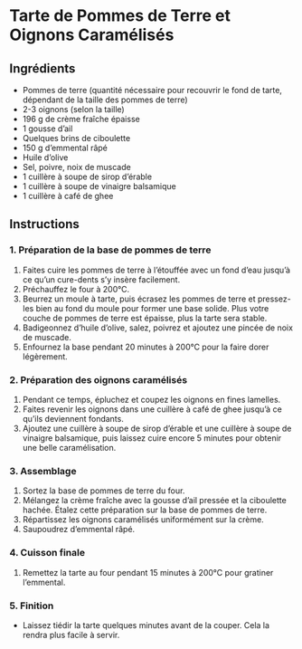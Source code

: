 # Tarte de Pommes de Terre et Oignons Caramélisés

## Ingrédients

- Pommes de terre (quantité nécessaire pour recouvrir le fond de tarte, dépendant de la taille des pommes de terre)
- 2-3 oignons (selon la taille)
- 196 g de crème fraîche épaisse
- 1 gousse d’ail
- Quelques brins de ciboulette
- 150 g d’emmental râpé
- Huile d’olive
- Sel, poivre, noix de muscade
- 1 cuillère à soupe de sirop d’érable
- 1 cuillère à soupe de vinaigre balsamique
- 1 cuillère à café de ghee

## Instructions

### 1. Préparation de la base de pommes de terre

1. Faites cuire les pommes de terre à l’étouffée avec un fond d’eau jusqu’à ce qu’un cure-dents s’y insère facilement.
2. Préchauffez le four à 200°C.
3. Beurrez un moule à tarte, puis écrasez les pommes de terre et pressez-les bien au fond du moule pour former une base solide. Plus votre couche de pommes de terre est épaisse, plus la tarte sera stable.
4. Badigeonnez d’huile d’olive, salez, poivrez et ajoutez une pincée de noix de muscade.
5. Enfournez la base pendant 20 minutes à 200°C pour la faire dorer légèrement.

### 2. Préparation des oignons caramélisés

1. Pendant ce temps, épluchez et coupez les oignons en fines lamelles.
2. Faites revenir les oignons dans une cuillère à café de ghee jusqu’à ce qu’ils deviennent fondants.
3. Ajoutez une cuillère à soupe de sirop d’érable et une cuillère à soupe de vinaigre balsamique, puis laissez cuire encore 5 minutes pour obtenir une belle caramélisation.

### 3. Assemblage

1. Sortez la base de pommes de terre du four.
2. Mélangez la crème fraîche avec la gousse d’ail pressée et la ciboulette hachée. Étalez cette préparation sur la base de pommes de terre.
3. Répartissez les oignons caramélisés uniformément sur la crème.
4. Saupoudrez d’emmental râpé.

### 4. Cuisson finale

1. Remettez la tarte au four pendant 15 minutes à 200°C pour gratiner l’emmental.

### 5. Finition

- Laissez tiédir la tarte quelques minutes avant de la couper. Cela la rendra plus facile à servir.

